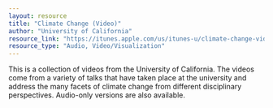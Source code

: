 ```yaml
---
layout: resource
title: "Climate Change (Video)"
author: "University of California"
resource_link: "https://itunes.apple.com/us/itunes-u/climate-change-video/id382085466?mt=10"
resource_type: "Audio, Video/Visualization"
---
```


This is a collection of videos from the University of California. The videos come from a variety of talks that have taken place at the university and address the many facets of climate change from different disciplinary perspectives. Audio-only versions are also available.